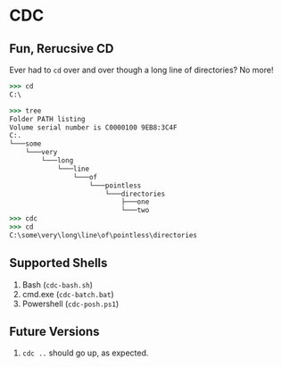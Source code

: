 # CDC
## Fun, Rerucsive CD

Ever had to `cd` over and over though a long line of directories? No more!

```cmd
>>> cd
C:\

>>> tree
Folder PATH listing
Volume serial number is C0000100 9EB8:3C4F
C:.
└───some
    └───very
        └───long
            └───line
                └───of
                    └───pointless
                        └───directories
                            ├───one
                            └───two
>>> cdc
>>> cd
C:\some\very\long\line\of\pointless\directories
```

## Supported Shells

1. Bash (`cdc-bash.sh`)
2. cmd.exe (`cdc-batch.bat`)
3. Powershell (`cdc-posh.ps1`)

## Future Versions

1. `cdc ..` should go up, as expected.
